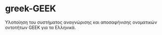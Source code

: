 # greek-GEEK
Υλοποίηση του συστήματος αναγνώρισης και αποσαφήνισης ονοματικών οντοτήτων GEEK για τα Ελληνικά.
